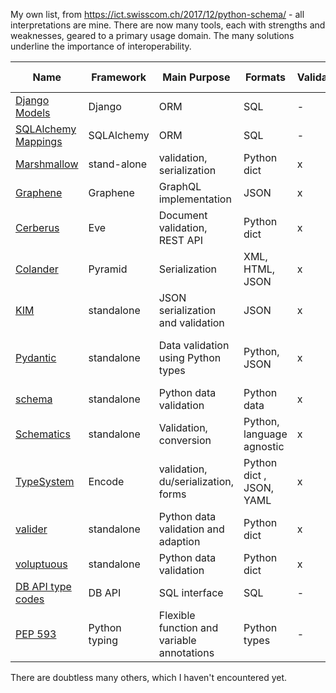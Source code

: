 My own list, from https://ict.swisscom.ch/2017/12/python-schema/ - all interpretations are mine. There are now many tools, each with strengths and weaknesses, geared to a primary usage domain. The many solutions underline the importance of interoperability.  


Name | Framework | Main Purpose | Formats | Validation | Un/Serialization | Object recreation | Contact | Comments
---- | --------- | ------------ | ------- | ---------- | ---------------- | ----------------- | --------| --------
[Django Models](https://docs.djangoproject.com/en/2.0/topics/db/models/) | Django | ORM | SQL | - | x | x | [Technical Board?](https://www.djangoproject.com/foundation/teams/#technical-board-team) |
[SQLAlchemy Mappings](https://docs.sqlalchemy.org/en/latest/orm/mapping_styles.html) | SQLAlchemy | ORM | SQL  | - | x | x | ‎[@sqlalchemy](https://twitter.com/sqlalchemy), [Mailing List](https://groups.google.com/forum/#!forum/sqlalchemy) |
[Marshmallow](https://marshmallow.readthedocs.io/en/latest/) | stand-alone | validation, serialization | Python dict | x | x | x | [Steven Loria](https://github.com/sloria) |
[Graphene](https://graphene-python.org/) | Graphene | GraphQL implementation | JSON  | x | x | by code | [Github Issue](https://github.com/graphql-python/graphene)  |
[Cerberus](http://docs.python-cerberus.org/en/stable/) | Eve | Document validation, REST API | Python dict  | x | - | - | [Mailing List](https://groups.google.com/forum/?hl=en#!forum/python-eve) |
[Colander](https://docs.pylonsproject.org/projects/colander/en/latest/) | Pyramid | Serialization | XML, HTML, JSON  | x | x | x | [Github Issue](https://github.com/Pylons/colander/issues) |
[KIM](https://kim.readthedocs.io/en/latest/) | standalone | JSON serialization and validation | JSON  | x | x | x | Abandoned? [Github Issue](https://github.com/mikeywaites/kim/issues) |
[Pydantic](https://pydantic-docs.helpmanual.io/) | standalone | Data validation using Python types | Python, JSON | x | x | x | [Samuel Colvin](S@muelColvin.com) | mypy, JSON schema support | 
[schema](https://pypi.org/project/schema/) | standalone | Python data validation | Python data | x | via converters | - | [Vladimir Keleshev](mailto:vladimir@keleshev.com) |
[Schematics](https://schematics.readthedocs.io/en/latest/) | standalone | Validation, conversion | Python, language agnostic | x | x | x | [Kalle Tuure](kalle@goodtimes.fi) | "for Humans" philosophy. |
[TypeSystem](https://www.encode.io/typesystem/)| Encode | validation, du/serialization, forms | Python dict , JSON, YAML | x | x | ? | [Tom Christie](mailto:tom@tomchristie.com) |
[valider](https://github.com/podio/valideer) | standalone | Python data validation and adaption | Python dict | x | x | | [George Sakkis](https://github.com/gsakkis) | extensible | 
[voluptuous](https://github.com/alecthomas/voluptuous) | standalone | Python data validation | Python dict | x | - | - | [Alec Thomas](alec@swapoff.org)|
[DB API type codes](https://www.python.org/dev/peps/pep-0249/#description) | DB API | SQL interface | SQL | - | x | x | . | | on single fields | 
[PEP 593](https://www.python.org/dev/peps/pep-0593) | Python typing | Flexible function and variable annotations | Python types | - | - | - | [Till Varoquaux](till@fb.com), [Konstantin Kashin](kkashin@fb.com) |  | 

There are doubtless many others, which I haven't encountered yet. 